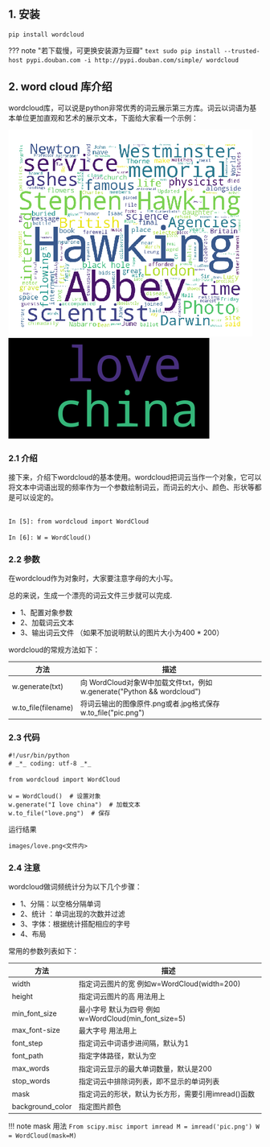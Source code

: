 ## 1. 安装

```
pip install wordcloud
```
??? note "若下载慢，可更换安装源为豆瓣"
	```text
	sudo pip install --trusted-host pypi.douban.com -i http://pypi.douban.com/simple/ wordcloud
	```

## 2. word cloud 库介绍
wordcloud库，可以说是python非常优秀的词云展示第三方库。词云以词语为基本单位更加直观和艺术的展示文本，下面给大家看一个示例：

![](../../../pictures/lib/wordcloud/1.png "图1")
![](../../../pictures/lib/wordcloud/2.png "图2")

### 2.1 介绍
接下来，介绍下wordcloud的基本使用。wordcloud把词云当作一个对象，它可以将文本中词语出现的频率作为一个参数绘制词云，而词云的大小、颜色、形状等都是可以设定的。

```

In [5]: from wordcloud import WordCloud

In [6]: W = WordCloud()
```
### 2.2 参数
在wordcloud作为对象时，大家要注意字母的大小写。

总的来说，生成一个漂亮的词云文件三步就可以完成.

- 1、配置对象参数  
- 2、加载词云文本  
- 3、输出词云文件 （如果不加说明默认的图片大小为400 * 200）

wordcloud的常规方法如下：

方法 | 描述
---|---
w.generate(txt) | 向 WordCloud对象W中加载文件txt，例如 w.generate("Python && wordcloud")
w.to_file(filename) | 将词云输出的图像原件.png或者.jpg格式保存 w.to_file("pic.png")

### 2.3 代码

```
#!/usr/bin/python
# _*_ coding: utf-8 _*_

from wordcloud import WordCloud

w = WordCloud()  # 设置对象
w.generate("I love china")  # 加载文本
w.to_file("love.png")  # 保存

```

运行结果
```
images/love.png<文件内>
```

### 2.4 注意

wordcloud做词频统计分为以下几个步骤：

- 1、分隔：以空格分隔单词  
- 2、统计 ：单词出现的次数并过滤  
- 3、字体：根据统计搭配相应的字号  
- 4、布局

常用的参数列表如下：

方法 | 描述
---|---
width | 指定词云图片的宽 例如w=WordCloud(width=200)
height | 指定词云图片的高 用法用上
min_font_size | 最小字号 默认为四号 例如 w=WordCloud(min_font_size=5)
max_font-size | 最大字号 用法用上
font_step | 指定词云中词语步进间隔，默认为1
font_path | 指定字体路径，默认为空
max_words | 指定词云显示的最大单词数量，默认是200
stop_words | 指定词云中排除词列表，即不显示的单词列表
mask | 指定词云的形状，默认为长方形，需要引用imread()函数
background_color | 指定图片颜色

!!! note 
	mask 用法
	```
	From scipy.misc import imread
	M = imread('pic.png')
	W = WordCloud(mask=M)
	```
